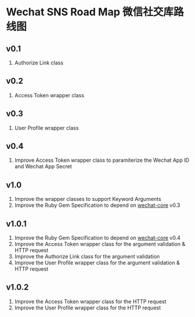 # Wechat SNS Road Map 微信社交库路线图

## v0.1
1. Authorize Link class

## v0.2
1. Access Token wrapper class

## v0.3
1. User Profile wrapper class

## v0.4
1. Improve Access Token wrapper class to paramiterize the Wechat App ID and Wechat App Secret

## v1.0
1. Improve the wrapper classes to support Keyword Arguments
2. Improve the Ruby Gem Specification to depend on [wechat-core](https://github.com/topbitdu/wechat-core) v0.3

## v1.0.1
1. Improve the Ruby Gem Specification to depend on [wechat-core](https://github.com/topbitdu/wechat-core) v0.4
2. Improve the Access Token wrapper class for the argument validation & HTTP request
3. Improve the Authorize Link class for the argument validation
4. Improve the User Profile wrapper class for the argument validation & HTTP request

## v1.0.2
1. Improve the Access Token wrapper class for the HTTP request
2. Improve the User Profile wrapper class for the HTTP request

